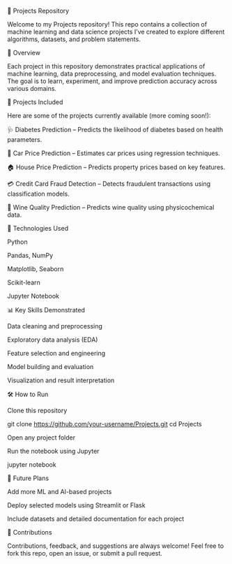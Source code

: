 🧠 Projects Repository

Welcome to my Projects repository!
This repo contains a collection of machine learning and data science projects I’ve created to explore different algorithms, datasets, and problem statements.

🚀 Overview

Each project in this repository demonstrates practical applications of machine learning, data preprocessing, and model evaluation techniques.
The goal is to learn, experiment, and improve prediction accuracy across various domains.

📂 Projects Included

Here are some of the projects currently available (more coming soon!):

🩺 Diabetes Prediction – Predicts the likelihood of diabetes based on health parameters.

🚗 Car Price Prediction – Estimates car prices using regression techniques.

🏠 House Price Prediction – Predicts property prices based on key features.

💳 Credit Card Fraud Detection – Detects fraudulent transactions using classification models.

🍷 Wine Quality Prediction – Predicts wine quality using physicochemical data.

🧩 Technologies Used

Python

Pandas, NumPy

Matplotlib, Seaborn

Scikit-learn

Jupyter Notebook

📊 Key Skills Demonstrated

Data cleaning and preprocessing

Exploratory data analysis (EDA)

Feature selection and engineering

Model building and evaluation

Visualization and result interpretation

🛠️ How to Run

Clone this repository

git clone https://github.com/your-username/Projects.git
cd Projects


Open any project folder

Run the notebook using Jupyter

jupyter notebook

🌟 Future Plans

Add more ML and AI-based projects

Deploy selected models using Streamlit or Flask

Include datasets and detailed documentation for each project

🤝 Contributions

Contributions, feedback, and suggestions are always welcome!
Feel free to fork this repo, open an issue, or submit a pull request.
